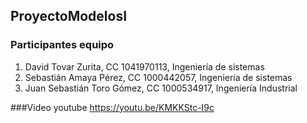 ## ProyectoModelosI
### Participantes equipo
1. David Tovar Zurita, CC 1041970113, Ingeniería de sistemas
2. Sebastián Amaya Pérez, CC 1000442057, Ingeniería de sistemas
3. Juan Sebastián Toro Gómez, CC 1000534917, Ingeniería Industrial

###Video youtube
https://youtu.be/KMKKStc-I9c